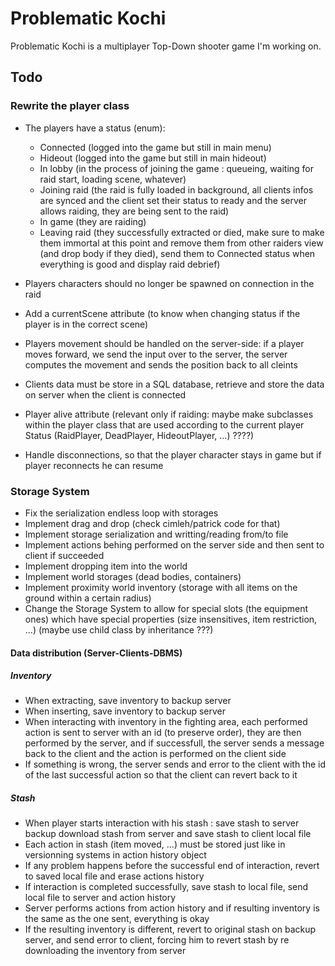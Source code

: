 # Problematic Kochi

Problematic Kochi is a multiplayer Top-Down shooter game I'm working on.

## Todo
### Rewrite the player class
- The players have a status (enum): 
	- Connected (logged into the game but still in main menu)
	- Hideout (logged into the game but still in main hideout)
	- In lobby (in the process of joining the game : queueing, waiting for raid start, loading scene, whatever)
	- Joining raid (the raid is fully loaded in background, all clients infos are synced and the client set their status to ready and the server allows raiding, they are being sent to the raid)
	- In game (they are raiding)
	- Leaving raid (they successfully extracted or died, make sure to make them immortal at this point and remove them from other raiders view (and drop body if they died), send them to Connected status when everything is good and display raid debrief)

- Players characters should no longer be spawned on connection in the raid
- Add a currentScene attribute (to know when changing status if the player is in the correct scene)
- Players movement should be handled on the server-side: if a player moves forward, we send the input over to the server, the server computes the movement and sends the position back to all cleints
- Clients data must be store in a SQL database, retrieve and store the data on server when the client is connected
- Player alive attribute (relevant only if raiding: maybe make subclasses within the player class that are used according to the current player Status (RaidPlayer, DeadPlayer, HideoutPlayer, ...) ????)
- Handle disconnections, so that the player character stays in game but if player reconnects he can resume

### Storage System
- Fix the serialization endless loop with storages
- Implement drag and drop (check cimleh/patrick code for that)
- Implement storage serialization and writting/reading from/to file 
- Implement actions behing performed on the server side and then sent to client if succeeded
- Implement dropping item into the world
- Implement world storages (dead bodies, containers)
- Implement proximity world inventory (storage with all items on the ground within a certain radius)
- Change the Storage System to allow for special slots (the equipment ones) which have special properties (size insensitives, item restriction, ...) (maybe use child class by inheritance ???)

#### Data distribution (Server-Clients-DBMS)
##### Inventory
- When extracting, save inventory to backup server
- When inserting, save inventory to backup server
- When interacting with inventory in the fighting area, each performed action is sent to server with an id (to preserve order), they are then performed by the server, and if successfull, the server sends a message back to the client and the action is performed on the client side
- If something is wrong, the server sends and error to the client with the id of the last successful action so that the client can revert back to it
##### Stash
- When player starts interaction with his stash : save stash to server backup download stash from server and save stash to client local file
- Each action in stash (item moved, …) must be stored just like in versionning systems in action history object
- If any problem happens before the successful end of interaction, revert to saved local file and erase actions history
- If interaction is completed successfully, save stash to local file, send local file to server and action history
- Server performs actions from action history and if resulting inventory is the same as the one sent, everything is okay
- If the resulting inventory is different, revert to original stash on backup server, and send error to client, forcing him to revert stash by re downloading the inventory from server

